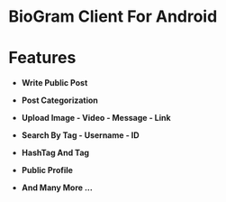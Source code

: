 # BioGram Client For Android

# Features

 - **Write Public Post**
 
 - **Post Categorization**
 
 - **Upload Image - Video - Message - Link**
 
 - **Search By Tag - Username - ID**
 
 - **HashTag And Tag**
 
 - **Public Profile**
 
 - **And Many More ...**

